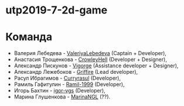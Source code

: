 # utp2019-7-2d-game

# Команда

- Валерия Лебедева - [ValeriyaLebedeva](https://github.com/ValeriyaLebedeva/) (Captain + Developer),
- Анастасия Трощенкова - [CrowleyHell](https://github.com/CrowleyHell) (Developer + Designer),
- Александр Пискунов - [Vigorge](https://github.com/Vigorge) (Assistance developer + Designer),
- Александр Лежебоков - [Griffire](https://github.com/Griffire) (Lead developer),
- Расул Ибрагимов - [Curryrasul](https://github.com/Curryrasul) (Developer),
- Рамиль Гафитулин - [Ramil-1999](https://github.com/Ramil-1999) (Developer),
- Игорь Бахтин - [igor-vgs](https://github.com/igor-vgs) (Developer),
- Марина Глушенкова - [MarinaNGL](https://github.com/MarinaNGL) (??).
